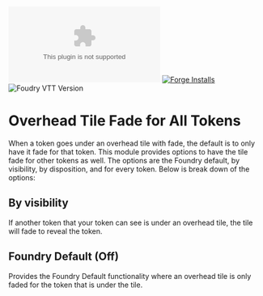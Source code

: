 ![Latest Release Download Count](https://img.shields.io/github/downloads/cdverrett94/overhead-tile-fade-for-all-tokens/latest/package.zip)   [![Forge Installs](https://img.shields.io/badge/dynamic/json?label=Forge%20Installs&query=package.installs&suffix=%25&url=https%3A%2F%2Fforge-vtt.com%2Fapi%2Fbazaar%2Fpackage%2Foverhead-tile-fade-for-all-tokens&colorB=4aa94a)](https://forge-vtt.com/bazaar#package=overhead-tile-fade-for-all-tokens) ![Foudry VTT Version](https://img.shields.io/badge/FoundryVTT%20Version-0.8.9-orange) 

# Overhead Tile Fade for All Tokens
When a token goes under an overhead tile with fade, the default is to only have it fade for that token. This module provides options to have the tile fade for other tokens as well. The options are the Foundry default, by visibility, by disposition, and for every token. Below is break down of the options:

## By visibility
If another token that your token can see is under an overhead tile, the tile will fade to reveal the token.

## Foundry Default (Off)
Provides the Foundry Default functionality where an overhead tile is only faded for the token that is under the tile.
